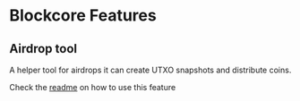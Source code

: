 # Blockcore Features

## Airdrop tool

A helper tool for airdrops it can create UTXO snapshots and distribute coins.


Check the [readme](/Blockcore.Features.Airdrop) on how to use this feature

